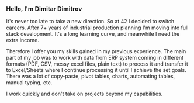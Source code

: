 ### Hello, I'm Dimitar Dimitrov

It's never too late to take a new direction. So at 42 I decided to switch careers. After 7+ years of industrial production planning I'm moving into full stack development. It's a long learning curve, and meanwhile I need the extra income.

Therefore I offer you my skills gained in my previous experience. The main part of my job was to work with data from ERP system coming in different formats (PDF, CSV, messy excel files, plain text) to process it and transfer it to Excel/Sheets where I continue processing it until I achieve the set goals. There was a lot of copy-paste, pivot tables, charts, automating tables, manual typing, etc.

I work quickly and don't take on projects beyond my capabilities. 

<!--
**phree42/phree42** is a ✨ _special_ ✨ repository because its `README.md` (this file) appears on your GitHub profile.

Here are some ideas to get you started:

- 🔭 I’m currently working on ...
- 🌱 I’m currently learning ...
- 👯 I’m looking to collaborate on ...
- 🤔 I’m looking for help with ...
- 💬 Ask me about ...
- 📫 How to reach me: ...
- 😄 Pronouns: ...
- ⚡ Fun fact: ...
-->

